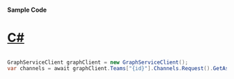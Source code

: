 #### Sample Code
# [C#](#tab/Csharp)

```C#

GraphServiceClient graphClient = new GraphServiceClient();
var channels = await graphClient.Teams["{id}"].Channels.Request().GetAsync();

```